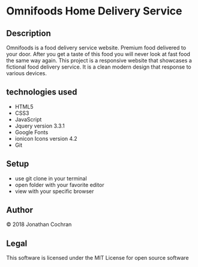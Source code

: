 # Omnifoods Home Delivery Service
## Description
Omnifoods is a food delivery service website.  Premium food delivered to your door.  After you get a taste of this food you will never look at fast food  the same way again.  This project is a responsive website that showcases a fictional food delivery service.  It is a clean modern design that response to various devices.  
## technologies used
- HTML5
- CSS3
- JavaScript
- Jquery version 3.3.1
- Google Fonts
- ionicon Icons version 4.2
- Git

## Setup
- use git clone in your terminal
- open folder with your favorite editor
- view with your specific browser

## Author
&copy; 2018 Jonathan Cochran

## Legal
This software is licensed under the MIT License for open source software

